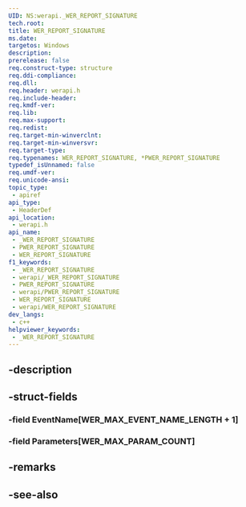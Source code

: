 ```yaml
---
UID: NS:werapi._WER_REPORT_SIGNATURE
tech.root: 
title: WER_REPORT_SIGNATURE
ms.date: 
targetos: Windows
description: 
prerelease: false
req.construct-type: structure
req.ddi-compliance: 
req.dll: 
req.header: werapi.h
req.include-header: 
req.kmdf-ver: 
req.lib: 
req.max-support: 
req.redist: 
req.target-min-winverclnt: 
req.target-min-winversvr: 
req.target-type: 
req.typenames: WER_REPORT_SIGNATURE, *PWER_REPORT_SIGNATURE
typedef_isUnnamed: false
req.umdf-ver: 
req.unicode-ansi: 
topic_type:
 - apiref
api_type:
 - HeaderDef
api_location:
 - werapi.h
api_name:
 - _WER_REPORT_SIGNATURE
 - PWER_REPORT_SIGNATURE
 - WER_REPORT_SIGNATURE
f1_keywords:
 - _WER_REPORT_SIGNATURE
 - werapi/_WER_REPORT_SIGNATURE
 - PWER_REPORT_SIGNATURE
 - werapi/PWER_REPORT_SIGNATURE
 - WER_REPORT_SIGNATURE
 - werapi/WER_REPORT_SIGNATURE
dev_langs:
 - c++
helpviewer_keywords:
 - _WER_REPORT_SIGNATURE
---
```


## -description

## -struct-fields

### -field EventName[WER_MAX_EVENT_NAME_LENGTH + 1]

### -field Parameters[WER_MAX_PARAM_COUNT]

## -remarks

## -see-also

